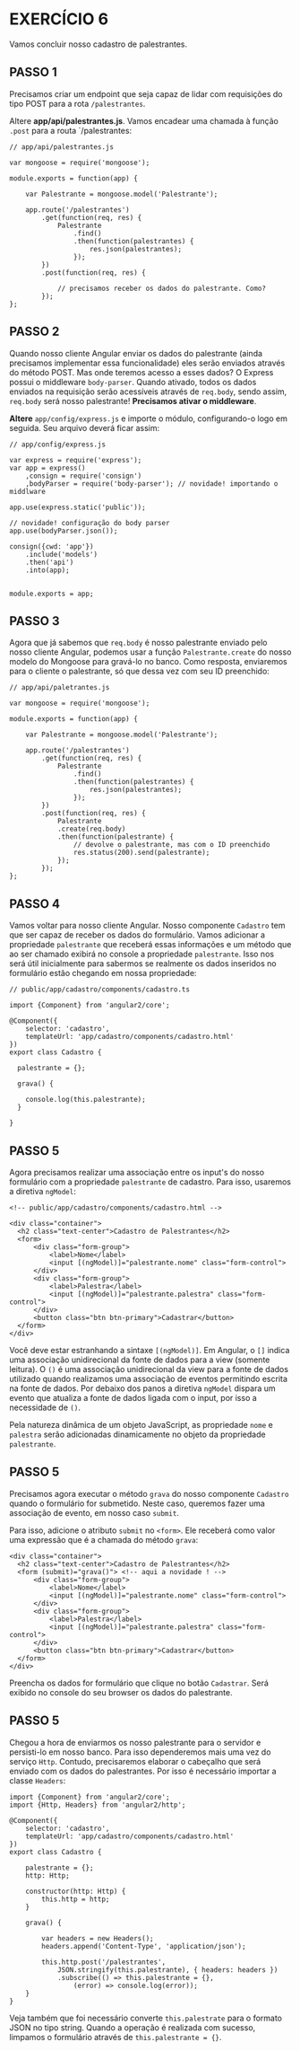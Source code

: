 # EXERCÍCIO 6

Vamos concluir nosso cadastro de palestrantes.

## PASSO 1

Precisamos criar um endpoint que seja capaz de lidar com requisições do tipo POST para a rota `/palestrantes`.

Altere **app/api/palestrantes.js**. Vamos encadear uma chamada à função `.post` para a routa `/palestrantes:

```
// app/api/palestrantes.js

var mongoose = require('mongoose');

module.exports = function(app) {
    
    var Palestrante = mongoose.model('Palestrante');
    
    app.route('/palestrantes')
        .get(function(req, res) {
            Palestrante
                .find()
                .then(function(palestrantes) {
                    res.json(palestrantes);     
                });
        })
        .post(function(req, res) {

            // precisamos receber os dados do palestrante. Como?
        });
};
```

## PASSO 2

Quando nosso cliente Angular enviar os dados do palestrante (ainda precisamos implementar essa funcionalidade) eles serão enviados através 
do método POST. Mas onde teremos acesso a esses dados? O Express possui o middleware `body-parser`. Quando ativado, todos os dados enviados na requisição serão acessíveis através de `req.body`, sendo assim, `req.body` será nosso palestrante! **Precisamos ativar o middleware**.

**Altere** `app/config/express.js` e importe o módulo, configurando-o logo em seguida. Seu arquivo deverá ficar assim:

```
// app/config/express.js

var express = require('express');
var app = express()
    ,consign = require('consign')
    ,bodyParser = require('body-parser'); // novidade! importando o middlware

app.use(express.static('public'));

// novidade! configuração do body parser
app.use(bodyParser.json());

consign({cwd: 'app'})
    .include('models')
    .then('api')
    .into(app);


module.exports = app;

```
## PASSO 3 

Agora que já sabemos que `req.body` é nosso palestrante enviado pelo nosso cliente Angular, podemos usar a função `Palestrante.create` do nosso modelo do Mongoose para gravá-lo no banco. Como resposta, enviaremos para o cliente o palestrante, só que dessa vez com seu ID preenchido:

```
// app/api/paletrantes.js

var mongoose = require('mongoose');

module.exports = function(app) {
    
    var Palestrante = mongoose.model('Palestrante');
    
    app.route('/palestrantes')
        .get(function(req, res) {
            Palestrante
                .find()
                .then(function(palestrantes) {
                    res.json(palestrantes);     
                });
        })
        .post(function(req, res) {
            Palestrante
            .create(req.body)
            .then(function(palestrante) {
                // devolve o palestrante, mas com o ID preenchido
                res.status(200).send(palestrante);
            });
        });
};
```

## PASSO 4

Vamos voltar para nosso cliente Angular. Nosso componente `Cadastro` tem que ser capaz de receber os dados do formulário. Vamos adicionar a propriedade `palestrante` que receberá essas informações e um método que ao ser chamado exibirá no console a propriedade `palestrante`. Isso nos será útil inicialmente para sabermos se realmente os dados inseridos no formulário estão chegando em nossa propriedade:

```
// public/app/cadastro/components/cadastro.ts

import {Component} from 'angular2/core';

@Component({
    selector: 'cadastro',
    templateUrl: 'app/cadastro/components/cadastro.html'
})
export class Cadastro {

  palestrante = {};

  grava() {

    console.log(this.palestrante);
  }

}
```

## PASSO 5

Agora precisamos realizar uma associação entre os input's do nosso formulário com a propriedade `palestrante` de cadastro. Para isso, usaremos a diretiva `ngModel`:

```
<!-- public/app/cadastro/components/cadastro.html -->

<div class="container">
  <h2 class="text-center">Cadastro de Palestrantes</h2>
  <form>
      <div class="form-group">
          <label>Nome</label>
          <input [(ngModel)]="palestrante.nome" class="form-control">
      </div>
      <div class="form-group">
          <label>Palestra</label>
          <input [(ngModel)]="palestrante.palestra" class="form-control">
      </div>
      <button class="btn btn-primary">Cadastrar</button>
  </form>
</div>
```

Você deve estar estranhando a sintaxe `[(ngModel)]`. Em Angular, o `[]` indica uma associação unidirecional da fonte de dados para a view (somente leitura). O `()` é uma associação unidirecional da view para a fonte de dados utilizado quando realizamos uma associação de eventos permitindo escrita na fonte de dados. Por debaixo dos panos a diretiva `ngModel` dispara um evento que atualiza a fonte de dados ligada com o input, por isso a necessidade de `()`. 

Pela natureza dinâmica de um objeto JavaScript, as propriedade `nome` e `palestra` serão adicionadas dinamicamente no objeto da propriedade `palestrante`.

## PASSO 5

Precisamos agora executar o método `grava` do nosso componente `Cadastro` quando o formulário for submetido. Neste caso, queremos fazer uma associação de evento, em nosso caso `submit`.

Para isso, adicione o atributo `submit` no `<form>`. Ele receberá como valor uma expressão que é a chamada do método `grava`:

```
<div class="container">
  <h2 class="text-center">Cadastro de Palestrantes</h2>
  <form (submit)="grava()"> <!-- aqui a novidade ! -->
      <div class="form-group">
          <label>Nome</label>
          <input [(ngModel)]="palestrante.nome" class="form-control">
      </div>
      <div class="form-group">
          <label>Palestra</label>
          <input [(ngModel)]="palestrante.palestra" class="form-control">
      </div>
      <button class="btn btn-primary">Cadastrar</button>
  </form>
</div>
```

Preencha os dados for formulário que clique no botão `Cadastrar`. Será exibido no console do seu browser os dados do palestrante.


## PASSO 5

Chegou a hora de enviarmos os nosso palestrante para o servidor e persisti-lo em nosso banco. Para isso dependeremos mais uma vez do serviço `Http`. Contudo, precisaremos elaborar o cabeçalho que será enviado com os dados do palestrantes. Por isso é necessário importar a classe `Headers`:

```
import {Component} from 'angular2/core';
import {Http, Headers} from 'angular2/http';

@Component({
    selector: 'cadastro',
    templateUrl: 'app/cadastro/components/cadastro.html'
})
export class Cadastro {

    palestrante = {};
    http: Http;
    
    constructor(http: Http) {
        this.http = http;    
    }
    
    grava() {

        var headers = new Headers();
        headers.append('Content-Type', 'application/json');

        this.http.post('/palestrantes', 
            JSON.stringify(this.palestrante), { headers: headers })
            .subscribe(() => this.palestrante = {},
                (error) => console.log(error));   
    }
}
```

Veja também que foi necessário converte `this.palestrate` para o formato JSON no tipo string. Quando a operação é realizada com sucesso, limpamos o formulário através de `this.palestrante = {}`.